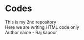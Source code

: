 # Codes
This is my 2nd repository
<br>
Here we are writing HTML code only
<br>
Author name - Raj kapoor
